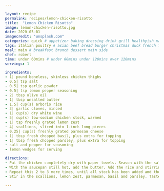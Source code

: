 ```yaml
---

layout: recipe
permalink: recipes/lemon-chicken-risotto 
title:  "Lemon Chicken Risotto"
image: lemon-chicken-risotto.jpg 
date: 2020-05-01
imagecredit: "unsplash.com" 
categories: quick # appetizer baking dressing drink grill healthyish marinade oven pickling quick raw salad sandwich sauce snack soup
tags: italian poultry # asian beef bread burger christmas duck french fruit indian italian mexican nuts pasta pork poultry rice seafood thanksgiving vegetarian
meal: main # breakfast brunch dessert main side
chef: robert 
time: under 60mins # under 60mins under 120mins over 120mins
servings: 1 

ingredients:
- 1| pound boneless, skinless chicken thighs
- 0.5| tsp salt
- 0.5| tsp garlic powder
- 0.5| tsp lemon pepper seasoning
- 2| tbsp olive oil
- 1| tbsp unsalted butter
- 1.5| cup(s) arborio rice
- 3| garlic cloves, minced
- 1| cup(s) dry white wine
- 5| cup(s) low-sodium chicken stock, warmed
- 1| tsp freshly grated lemon zest
- 4| scallions, sliced into 1-inch long pieces
- 0.25| cup(s) freshly grated parmesan cheese
- 1| tbsp fresh chopped basil, plus extra for topping
- 1| tbsp fresh chopped parsley, plus extra for topping
- salt and pepper for seasoning
- lemon wedges for serving

directions:
- Pat the chicken completely dry with paper towels. Season with the salt, garlic powder and lemon pepper. Heat the oil in a large saucepan over medium heat. Once hot, add the chicken and cook on both sides until golden brown and cooked through, about 4 to 5 minutes per side. Remove the chicken and plate it on a cutting board. Once cool, slice into pieces.
- With the saucepan still hot, add the butter. Add the rice and stirring often, toast the rice until it’s somewhat translucent, about 5 minutes. Stir in the garlic and cook for another minute. - Stir in the white wine, constantly stirring or at least stirring every minute or so, until the rice absorbs the wine. Once the wine is absorbed, add in 1.5 cups of the stock, stirring until the rice absorbs the liquid like it did with the wine. 
- Repeat this 2 to 3 more times, until all stock has been added and the rice is al dente. You want it to appear “hydrated” – and want there to be some liquid left when serving. This process should take about 15 to 20 minutes.
- Stir in the scallions, lemon zest, parmesan, basil and parsley. Taste and season the rice additionally, more salt or pepper if needed. This will differ on the salt level in your stock, so don’t be afraid to add more. Stir in the sliced chicken. Serve immediately with extra chopped herbs on top and lemon wedges on the side.

--- 
```

